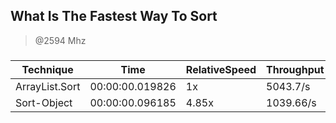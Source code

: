 
What Is The Fastest Way To Sort
-------------------------------
> @2594 Mhz


### 


|Technique     |Time           |RelativeSpeed|Throughput|
|--------------|---------------|-------------|----------|
|ArrayList.Sort|00:00:00.019826|1x           |5043.7/s  |
|Sort-Object   |00:00:00.096185|4.85x        |1039.66/s |






